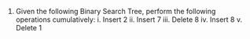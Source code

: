 1. Given the following Binary Search Tree, perform the following operations cumulatively:
i. Insert 2
ii. Insert 7
iii. Delete 8
iv. Insert 8
v. Delete 1
